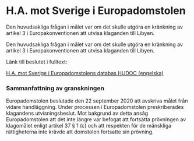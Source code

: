# H.A. mot Sverige i Europadomstolen

Den huvudsakliga frågan i målet var om det skulle utgöra en kränkning av artikel 3 i Europakonventionen att utvisa klaganden till Libyen.

Den huvudsakliga frågan i målet var om det skulle utgöra en kränkning av artikel 3 i Europakonventionen att utvisa klaganden till Libyen.

Länk till beslutet i fulltext:

[H.A. mot Sverige i Europadomstolens databas HUDOC (engelska)](https://hudoc.echr.coe.int/eng#{%22itemid%22:[%22001-205492%22]})

### Sammanfattning av granskningen

Europadomstolen beslutade den 22 september 2020 att avskriva målet från vidare handläggning. Under processen i Europadomstolen preskriberades klagandens utvisningsbeslut. Mot bakgrund av detta ansåg Europadomstolen att det inte längre var befogat att fortsätta prövningen av klagomålet enligt artikel 37 § 1 (c) och att respekten för de mänskliga rättigheterna inte krävde att domstolen fortsatte sin prövning.
